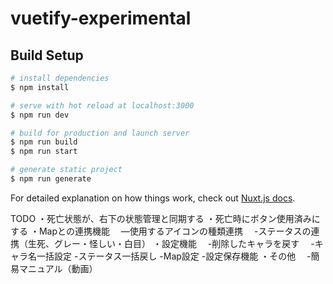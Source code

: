 # vuetify-experimental

## Build Setup

```bash
# install dependencies
$ npm install

# serve with hot reload at localhost:3000
$ npm run dev

# build for production and launch server
$ npm run build
$ npm run start

# generate static project
$ npm run generate
```

For detailed explanation on how things work, check out [Nuxt.js docs](https://nuxtjs.org).

TODO
・死亡状態が、右下の状態管理と同期する
・死亡時にボタン使用済みにする
・Mapとの連携機能
　―使用するアイコンの種類連携
　-ステータスの連携（生死、グレー・怪しい・白目）
・設定機能
　-削除したキャラを戻す
　-キャラ名一括設定
 -ステータス一括戻し
 -Map設定 
 -設定保存機能
・その他
　-簡易マニュアル（動画）
